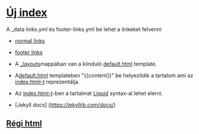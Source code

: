 # [Új index](https://bamazon.github.io/)

A _data links.yml és footer-links.yml be lehet a linkeket felvenni
- [normal links](/_data/links.yml)
- [footer links](/_data/footer-links.yml)

- A [_layouts](/_layouts)mappában van a kiinduló [default.html](/_layouts/default.html) template.
- A[default.html](/_layouts/default.html) templateben "{{content}}" be helyeződik a tartalom ami az [index.html-t](/index.html) reprezentálja.
- Az [index.html-t](/index.html)-ben a tartalmat [Liquid](https://shopify.github.io/liquid/) syntax-al lehet elérni.
- [Jekyll docs] (https://jekyllrb.com/docs/)

## [Régi html](https://bamazon.github.io/old.html)

